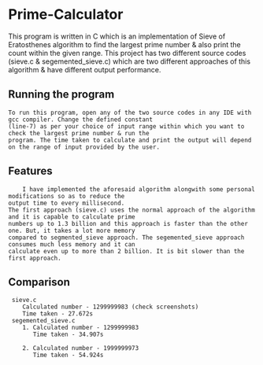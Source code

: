 # Prime-Calculator

This program is written in C which is an implementation of Sieve of Eratosthenes algorithm to find the largest prime number & also print the count within the given range. This project has two different source codes (sieve.c & segemented_sieve.c) which are two different approaches of this algorithm & have different output performance.

## Running the program
	To run this program, open any of the two source codes in any IDE with gcc compiler. Change the defined constant
	(line-7) as per your choice of input range within which you want to check the largest prime number & run the
	program. The time taken to calculate and print the output will depend on the range of input provided by the user.
	
## Features
		I have implemented the aforesaid algorithm alongwith some personal modifications so as to reduce the
	output time to every millisecond. 
	The first approach (sieve.c) uses the normal approach of the algorithm and it is capable to calculate prime
	numbers	up to 1.3 billion and this approach is faster than the other one. But, it takes a lot more memory
	compared to	segmented_sieve approach. The segemented_sieve approach consumes much less memory and it can 
	calculate even up to more than 2 billion. It is bit slower than the first approach.
	
## Comparison
	 sieve.c
		Calculated number - 1299999983 (check screenshots)
		Time taken - 27.672s 
	 segemented_sieve.c
		1. Calculated number - 1299999983
		   Time taken - 34.907s
		   
		2. Calculated number - 1999999973
		   Time taken - 54.924s

		
	